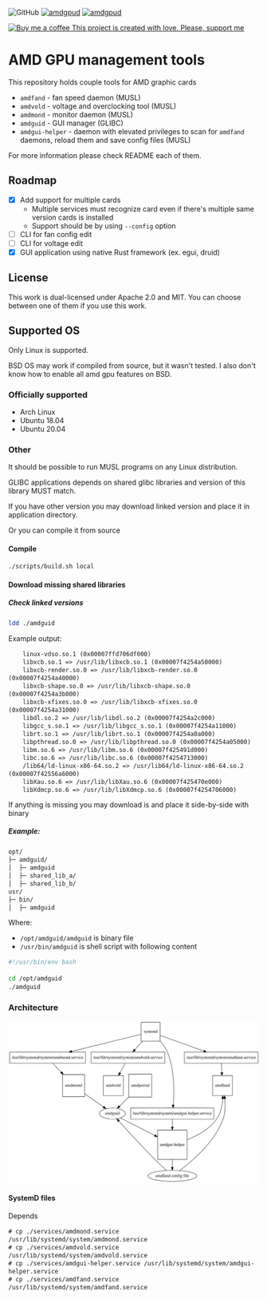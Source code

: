 ![GitHub](https://img.shields.io/github/license/Eraden/amdgpud)
[![amdgpud](https://badgen.net/badge/Discord%20Activity/Online/green?icon=discord)](https://discord.gg/HXN2QXj3Gv)
[![amdgpud](https://badgen.net/badge/Discord%20Activity/Online/green?icon=buymeacoffee)](https://discord.gg/HXN2QXj3Gv)

[![Buy me a coffee](https://static.ita-prog.pl/buy-me-a-coffee-64x64.png) This project is created with love. Please, support me](https://www.buymeacoffee.com/eraden)

# AMD GPU management tools

This repository holds couple tools for AMD graphic cards

* `amdfand` - fan speed daemon (MUSL)
* `amdvold` - voltage and overclocking tool (MUSL)
* `amdmond` - monitor daemon (MUSL)
* `amdguid` - GUI manager (GLIBC)
* `amdgui-helper` - daemon with elevated privileges to scan for `amdfand` daemons, reload them and save config files (MUSL)

For more information please check README each of them.

## Roadmap

* [X] Add support for multiple cards
    * Multiple services must recognize card even if there's multiple same version cards is installed
    * Support should be by using `--config` option
* [ ] CLI for fan config edit
* [ ] CLI for voltage edit
* [X] GUI application using native Rust framework (ex. egui, druid)

## License

This work is dual-licensed under Apache 2.0 and MIT. You can choose between one of them if you use this work.

## Supported OS

Only Linux is supported.

BSD OS may work if compiled from source, but it wasn't tested.
I also don't know how to enable all amd gpu features on BSD.

### Officially supported

* Arch Linux
* Ubuntu 18.04
* Ubuntu 20.04

### Other

It should be possible to run MUSL programs on any Linux distribution.

GLIBC applications depends on shared glibc libraries and version of this library MUST match.

If you have other version you may download linked version and place it in application directory.

Or you can compile it from source

#### Compile

```bash
./scripts/build.sh local
```

#### Download missing shared libraries

##### Check linked versions

```bash
ldd ./amdguid
```

Example output:

```
	linux-vdso.so.1 (0x00007ffd706df000)
	libxcb.so.1 => /usr/lib/libxcb.so.1 (0x00007f4254a50000)
	libxcb-render.so.0 => /usr/lib/libxcb-render.so.0 (0x00007f4254a40000)
	libxcb-shape.so.0 => /usr/lib/libxcb-shape.so.0 (0x00007f4254a3b000)
	libxcb-xfixes.so.0 => /usr/lib/libxcb-xfixes.so.0 (0x00007f4254a31000)
	libdl.so.2 => /usr/lib/libdl.so.2 (0x00007f4254a2c000)
	libgcc_s.so.1 => /usr/lib/libgcc_s.so.1 (0x00007f4254a11000)
	librt.so.1 => /usr/lib/librt.so.1 (0x00007f4254a0a000)
	libpthread.so.0 => /usr/lib/libpthread.so.0 (0x00007f4254a05000)
	libm.so.6 => /usr/lib/libm.so.6 (0x00007f425491d000)
	libc.so.6 => /usr/lib/libc.so.6 (0x00007f4254713000)
	/lib64/ld-linux-x86-64.so.2 => /usr/lib64/ld-linux-x86-64.so.2 (0x00007f42556a6000)
	libXau.so.6 => /usr/lib/libXau.so.6 (0x00007f425470e000)
	libXdmcp.so.6 => /usr/lib/libXdmcp.so.6 (0x00007f4254706000)
```

If anything is missing you may download is and place it side-by-side with binary 

##### Example:

```
opt/
├─ amdguid/
│  ├─ amdguid
│  ├─ shared_lib_a/
│  ├─ shared_lib_b/
usr/
├─ bin/
│  ├─ amdguid
```

Where:

* `/opt/amdguid/amdguid` is binary file
* `/usr/bin/amdguid` is shell script with following content

```bash
#!/usr/bin/env bash

cd /opt/amdguid
./amdguid
```

### Architecture

![Architecture SVG](./assets/architecture.svg)

#### SystemD files

Depends

```
# cp ./services/amdmond.service /usr/lib/systemd/system/amdmond.service
# cp ./services/amdvold.service /usr/lib/systemd/system/amdvold.service
# cp ./services/amdgui-helper.service /usr/lib/systemd/system/amdgui-helper.service
# cp ./services/amdfand.service /usr/lib/systemd/system/amdfand.service
```